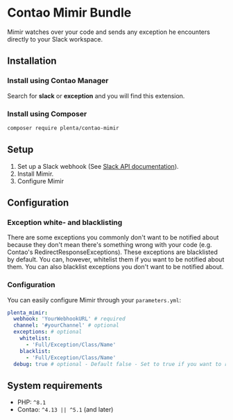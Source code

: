 # Contao Mimir Bundle

Mimir watches over your code and sends any exception he encounters directly to your Slack workspace.

## Installation

### Install using Contao Manager

Search for **slack** or **exception** and you will find this extension.

### Install using Composer

```bash
composer require plenta/contao-mimir
```

## Setup

1. Set up a Slack webhook (See [Slack API documentation](https://api.slack.com/messaging/webhooks)).
2. Install Mimir.
3. Configure Mimir

## Configuration

### Exception white- and blacklisting

There are some exceptions you commonly don't want to be notified about because they don't mean there's something wrong with your code (e.g. Contao's RedirectResponseExceptions). These exceptions are blacklisted by default. You can, however, whitelist them if you want to be notified about them.
You can also blacklist exceptions you don't want to be notified about.

### Configuration

You can easily configure Mimir through your `parameters.yml`:

```yaml
plenta_mimir:
  webhook: 'YourWebhookURL' # required
  channel: '#yourChannel' # optional
  exceptions: # optional
    whitelist:
      - 'Full/Exception/Class/Name'
    blacklist:
      - 'Full/Exception/Class/Name'
  debug: true # optional - Default false - Set to true if you want to receive messages in debug environment
```

## System requirements

- PHP: `^8.1`
- Contao: `^4.13 || ^5.1` (and later)